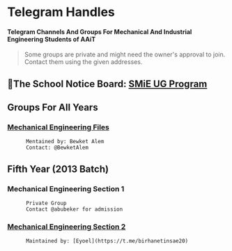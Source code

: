 # Telegram Handles
#### Telegram Channels And Groups For Mechanical And Industrial Engineering Students of AAiT
> Some groups are private and might need the owner's approval to join. Contact them using the given addresses.

## 📌The School Notice Board: [SMiE UG Program](https://t.me/joinSMiE) 

## Groups For All Years
###    [Mechanical Engineering Files](https://t.me/mechanicalengineeringfiles)
          Mentained by: Bewket Alem
          Contact: @BewketAlem
## Fifth Year (2013 Batch)
###    Mechanical Engineering Section 1
          Private Group
          Contact @abubeker for admission
###    [Mechanical Engineering Section 2](https://t.me/mech_sec_2_info_center)
          Maintained by: [Eyoel](https://t.me/birhanetinsae20)
